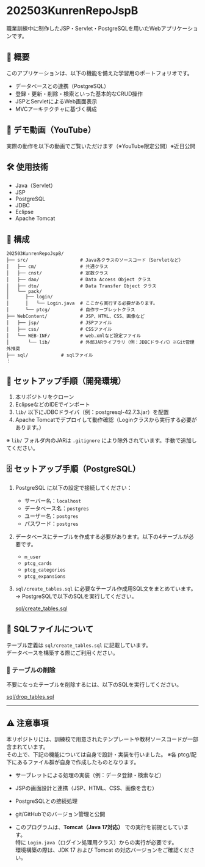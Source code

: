 # 202503KunrenRepoJspB

職業訓練中に制作したJSP・Servlet・PostgreSQLを用いたWebアプリケーションです。

## 📌 概要

このアプリケーションは、以下の機能を備えた学習用のポートフォリオです。

- データベースとの連携（PostgreSQL）
- 登録・更新・削除・検索といった基本的なCRUD操作
- JSPとServletによるWeb画面表示
- MVCアーキテクチャに基づく構成

## 🎥 デモ動画（YouTube）

実際の動作を以下の動画でご覧いただけます（※YouTube限定公開）※近日公開

## 🛠 使用技術

- Java（Servlet）
- JSP
- PostgreSQL
- JDBC
- Eclipse
- Apache Tomcat

## 📁 構成

```
202503KunrenRepoJspB/
├── src/                   # Java各クラスのソースコード（Servletなど）
│   ├── cm/                # 共通クラス
│   ├── cnst/              # 定数クラス
│   ├── dao/               # Data Access Object クラス
│   ├── dto/               # Data Transfer Object クラス
│   └── pack/
│      ├── login/
│      │   └── Login.java  # ここから実行する必要があります。
│      └── ptcg/           # 自作サーブレットクラス
├── WebContent/            # JSP、HTML、CSS、画像など
│   ├── jsp/               # JSPファイル
│   ├── css/               # CSSファイル
│   └── WEB-INF/           # web.xmlなど設定ファイル
│       └── lib/           # 外部JARライブラリ（例：JDBCドライバ）※Git管理外推奨
├── sql/            # sqlファイル
⋮
```
## 🔧 セットアップ手順（開発環境）

1. 本リポジトリをクローン
2. EclipseなどのIDEでインポート
3. `lib/` 以下にJDBCドライバ（例：postgresql-42.7.3.jar）を配置
4. Apache Tomcatでデプロイして動作確認（Loginクラスから実行する必要があります。）

※ `lib/` フォルダ内のJARは `.gitignore` により除外されています。手動で追加してください。

## 🗄️ セットアップ手順（PostgreSQL）

1. PostgreSQL に以下の設定で接続してください：

   - サーバー名：`localhost`
   - データベース名：`postgres`
   - ユーザー名：`postgres`
   - パスワード：`postgres`

2. データベースにテーブルを作成する必要があります。以下の4テーブルが必要です。

   - `m_user`
   - `ptcg_cards`
   - `ptcg_categories`
   - `ptcg_expansions`

3. `sql/create_tables.sql` に必要なテーブル作成用SQL文をまとめています。  
   → PostgreSQLで以下のSQLを実行してください。
   
   [sql/create_tables.sql](./sql/create_tables.sql)

## 📂 SQLファイルについて

テーブル定義は `sql/create_tables.sql` に記載しています。  
データベースを構築する際にご利用ください。

### 🔁 テーブルの削除

不要になったテーブルを削除するには、以下のSQLを実行してください。

[sql/drop_tables.sql](./sql/drop_tables.sql)

---

## ⚠️ 注意事項

本リポジトリには、訓練校で用意されたテンプレートや教材ソースコードが一部含まれています。  
その上で、下記の機能については自身で設計・実装を行いました。
※各 ptcg/配下にあるファイル群が自身で作成したものとなります。

- サーブレットによる処理の実装（例：データ登録・検索など）
- JSPの画面設計と連携（JSP、HTML、CSS、画像を含む）
- PostgreSQLとの接続処理
- git/GitHubでのバージョン管理と公開

- このプログラムは、**Tomcat（Java 17対応）** での実行を前提としています。  
  特に `Login.java`（ログイン処理用クラス）からの実行が必要です。  
  環境構築の際は、JDK 17 および Tomcat の対応バージョンをご確認ください。



